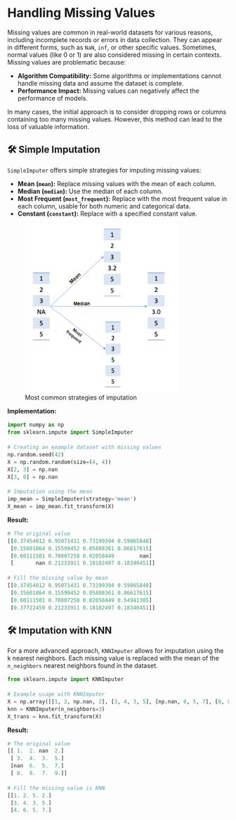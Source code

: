 # Handling Missing Values

Missing values are common in real-world datasets for various reasons, including incomplete records or errors in data
collection. They can appear in different forms, such as `NaN`, `inf`, or other specific values. Sometimes, normal
values (like 0 or 1) are also considered missing in certain contexts. Missing values are problematic because:

- **Algorithm Compatibility:** Some algorithms or implementations cannot handle missing data and assume the dataset is
  complete.
- **Performance Impact:** Missing values can negatively affect the performance of models.

In many cases, the initial approach is to consider dropping rows or columns containing too many missing values. However,
this method can lead to the loss of valuable information.

## 🛠️ Simple Imputation

`SimpleImputer` offers simple strategies for imputing missing values:

- **Mean (`mean`):** Replace missing values with the mean of each column.
- **Median (`median`):** Use the median of each column.
- **Most Frequent (`most_frequent`):** Replace with the most frequent value in each column, usable for both numeric and
  categorical data.
- **Constant (`constant`):** Replace with a specified constant value.

<figure>
  <img src="impute_values.png" alt="" width="350px" height="auto">
  <figcaption>Most common strategies of imputation</figcaption>
</figure>

**Implementation:**

```python
import numpy as np
from sklearn.impute import SimpleImputer

# Creating an example dataset with missing values
np.random.seed(42)
X = np.random.random(size=(4, 4))
X[2, 3] = np.nan
X[3, 0] = np.nan

# Imputation using the mean
imp_mean = SimpleImputer(strategy='mean')
X_mean = imp_mean.fit_transform(X)
```

**Result:**

```python
# The original value
[[0.37454012 0.95071431 0.73199394 0.59865848]
 [0.15601864 0.15599452 0.05808361 0.86617615]
 [0.60111501 0.70807258 0.02058449        nan]
 [       nan 0.21233911 0.18182497 0.18340451]]
 
# Fill the missing value by mean
[[0.37454012 0.95071431 0.73199394 0.59865848]
 [0.15601864 0.15599452 0.05808361 0.86617615]
 [0.60111501 0.70807258 0.02058449 0.54941305]
 [0.37722459 0.21233911 0.18182497 0.18340451]]
```

## 🛠️ Imputation with KNN

For a more advanced approach, `KNNImputer` allows for imputation using the k nearest neighbors. Each missing value is
replaced with the mean of the `n_neighbors` nearest neighbors found in the dataset.

```python
from sklearn.impute import KNNImputer

# Example usage with KNNImputer
X = np.array([[1, 2, np.nan, 2], [3, 4, 3, 5], [np.nan, 6, 5, 7], [8, 8, 7, 9]])
knn = KNNImputer(n_neighbors=3)
X_trans = knn.fit_transform(X)
```

**Result:**

```python
# The original value
[[ 1.  2. nan  2.]
 [ 3.  4.  3.  5.]
 [nan  6.  5.  7.]
 [ 8.  8.  7.  9.]]

# Fill the missing value is KNN
[[1. 2. 5. 2.]
 [3. 4. 3. 5.]
 [4. 6. 5. 7.]
```
